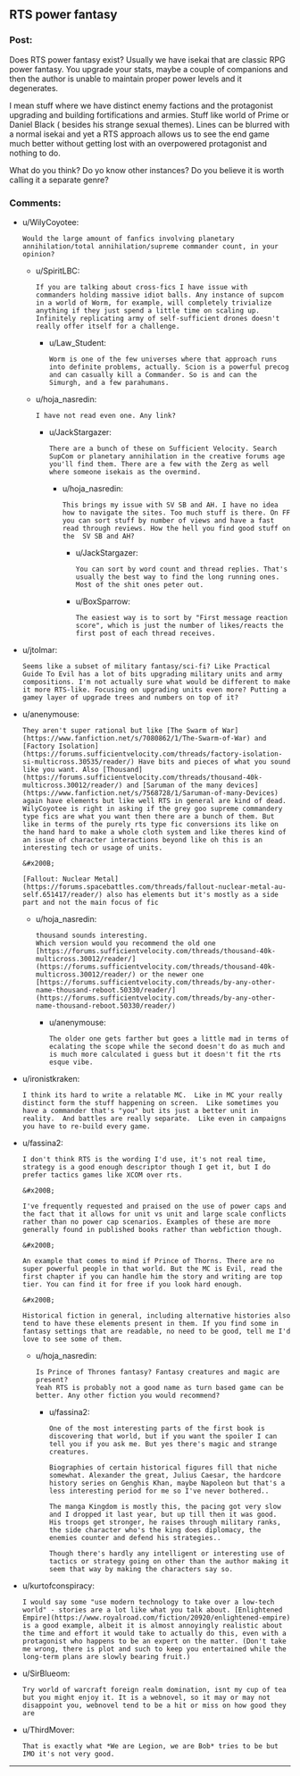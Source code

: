 ## RTS power fantasy

### Post:

Does RTS power fantasy exist? Usually we have isekai that are classic RPG power fantasy. You upgrade your stats, maybe a couple of companions and then the author is unable to maintain proper power levels and it degenerates.  


I mean stuff where we have distinct enemy factions and the protagonist upgrading and building fortifications and armies.  Stuff like world of Prime or Daniel Black ( besides his strange sexual themes). Lines can be blurred with a normal isekai and yet a RTS approach allows us to see the end game much better without getting lost with an overpowered protagonist and nothing to do.   


What do you think? Do yo know other instances? Do you believe it is worth calling it a separate genre?

### Comments:

- u/WilyCoyotee:
  ```
  Would the large amount of fanfics involving planetary annihilation/total annihilation/supreme commander count, in your opinion?
  ```

  - u/SpiritLBC:
    ```
    If you are talking about cross-fics I have issue with commanders holding massive idiot balls. Any instance of supcom in a world of Worm, for example, will completely trivialize anything if they just spend a little time on scaling up. Infinitely replicating army of self-sufficient drones doesn't really offer itself for a challenge.
    ```

    - u/Law_Student:
      ```
      Worm is one of the few universes where that approach runs into definite problems, actually. Scion is a powerful precog and can casually kill a Commander. So is and can the Simurgh, and a few parahumans.
      ```

  - u/hoja_nasredin:
    ```
    I have not read even one. Any link?
    ```

    - u/JackStargazer:
      ```
      There are a bunch of these on Sufficient Velocity. Search SupCom or planetary annihilation in the creative forums age you'll find them. There are a few with the Zerg as well where someone isekais as the overmind.
      ```

      - u/hoja_nasredin:
        ```
        This brings my issue with SV SB and AH. I have no idea how to navigate the sites. Too much stuff is there. On FF you can sort stuff by number of views and have a fast read through reviews. How the hell you find good stuff on the  SV SB and AH?
        ```

        - u/JackStargazer:
          ```
          You can sort by word count and thread replies. That's usually the best way to find the long running ones. Most of the shit ones peter out.
          ```

        - u/BoxSparrow:
          ```
          The easiest way is to sort by "First message reaction score", which is just the number of likes/reacts the first post of each thread receives.
          ```

- u/jtolmar:
  ```
  Seems like a subset of military fantasy/sci-fi? Like Practical Guide To Evil has a lot of bits upgrading military units and army compositions. I'm not actually sure what would be different to make it more RTS-like. Focusing on upgrading units even more? Putting a gamey layer of upgrade trees and numbers on top of it?
  ```

- u/anenymouse:
  ```
  They aren't super rational but like [The Swarm of War](https://www.fanfiction.net/s/7080862/1/The-Swarm-of-War) and [Factory Isolation](https://forums.sufficientvelocity.com/threads/factory-isolation-si-multicross.30535/reader/) Have bits and pieces of what you sound like you want. Also [Thousand](https://forums.sufficientvelocity.com/threads/thousand-40k-multicross.30012/reader/) and [Saruman of the many devices](https://www.fanfiction.net/s/7568728/1/Saruman-of-many-Devices) again have elements but like well RTS in general are kind of dead. WilyCoyotee is right in asking if the grey goo supreme commandery type fics are what you want then there are a bunch of them. But like in terms of the purely rts type fic conversions its like on the hand hard to make a whole cloth system and like theres kind of an issue of character interactions beyond like oh this is an interesting tech or usage of units.

  &#x200B;

  [Fallout: Nuclear Metal](https://forums.spacebattles.com/threads/fallout-nuclear-metal-au-self.651417/reader/) also has elements but it's mostly as a side part and not the main focus of fic
  ```

  - u/hoja_nasredin:
    ```
    thousand sounds interesting.  
    Which version would you recommend the old one [https://forums.sufficientvelocity.com/threads/thousand-40k-multicross.30012/reader/](https://forums.sufficientvelocity.com/threads/thousand-40k-multicross.30012/reader/) or the newer one [https://forums.sufficientvelocity.com/threads/by-any-other-name-thousand-reboot.50330/reader/](https://forums.sufficientvelocity.com/threads/by-any-other-name-thousand-reboot.50330/reader/)
    ```

    - u/anenymouse:
      ```
      The older one gets farther but goes a little mad in terms of ecalating the scope while the second doesn't do as much and is much more calculated i guess but it doesn't fit the rts esque vibe.
      ```

- u/ironistkraken:
  ```
  I think its hard to write a relatable MC.  Like in MC your really distinct form the stuff happening on screen.  Like sometimes you have a commander that's "you" but its just a better unit in reality.  And battles are really separate.  Like even in campaigns you have to re-build every game.
  ```

- u/fassina2:
  ```
  I don't think RTS is the wording I'd use, it's not real time, strategy is a good enough descriptor though I get it, but I do prefer tactics games like XCOM over rts.

  &#x200B;

  I've frequently requested and praised on the use of power caps and the fact that it allows for unit vs unit and large scale conflicts rather than no power cap scenarios. Examples of these are more generally found in published books rather than webfiction though.

  &#x200B;

  An example that comes to mind if Prince of Thorns. There are no super powerful people in that world. But the MC is Evil, read the first chapter if you can handle him the story and writing are top tier. You can find it for free if you look hard enough.

  &#x200B;

  Historical fiction in general, including alternative histories also tend to have these elements present in them. If you find some in fantasy settings that are readable, no need to be good, tell me I'd love to see some of them.
  ```

  - u/hoja_nasredin:
    ```
    Is Prince of Thrones fantasy? Fantasy creatures and magic are present?  
    Yeah RTS is probably not a good name as turn based game can be better. Any other fiction you would recommend?
    ```

    - u/fassina2:
      ```
      One of the most interesting parts of the first book is discovering that world, but if you want the spoiler I can tell you if you ask me. But yes there's magic and strange creatures.

      Biographies of certain historical figures fill that niche somewhat. Alexander the great, Julius Caesar, the hardcore history series on Genghis Khan, maybe Napoleon but that's a less interesting period for me so I've never bothered..

      The manga Kingdom is mostly this, the pacing got very slow and I dropped it last year, but up till then it was good. His troops get stronger, he raises through military ranks, the side character who's the king does diplomacy, the enemies counter and defend his strategies.. 

      Though there's hardly any intelligent or interesting use of tactics or strategy going on other than the author making it seem that way by making the characters say so.
      ```

- u/kurtofconspiracy:
  ```
  I would say some "use modern technology to take over a low-tech world" - stories are a lot like what you talk about. [Enlightened Empire](https://www.royalroad.com/fiction/20920/enlightened-empire) is a good example, albeit it is almost annoyingly realistic about the time and effort it would take to actually do this, even with a protagonist who happens to be an expert on the matter. (Don't take me wrong, there is plot and such to keep you entertained while the long-term plans are slowly bearing fruit.)
  ```

- u/SirBlueom:
  ```
  Try world of warcraft foreign realm domination, isnt my cup of tea but you might enjoy it. It is a webnovel, so it may or may not disappoint you, webnovel tend to be a hit or miss on how good they are
  ```

- u/ThirdMover:
  ```
  That is exactly what *We are Legion, we are Bob* tries to be but IMO it's not very good.
  ```

---

